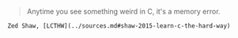 > Anytime you see something weird in C, it's a memory error.

    Zed Shaw, [LCTHW](../sources.md#shaw-2015-learn-c-the-hard-way)
